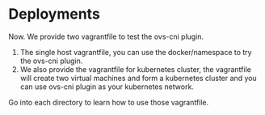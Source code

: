 # Deployments
Now. We provide two vagrantfile to test the ovs-cni plugin.
1. The single host vagrantfile, you can use the docker/namespace to try the ovs-cni plugin.
2. We also provide the vagrantfile for kubernetes cluster, the vagrantfile will create two virtual machines and form a kubernetes cluster and you can use ovs-cni plugin as your kubernetes network.

Go into each directory to learn how to use those vagrantfile.

